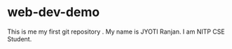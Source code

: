 # web-dev-demo
This is me my first git repository .
My name is JYOTI Ranjan.
I am NITP CSE Student.
